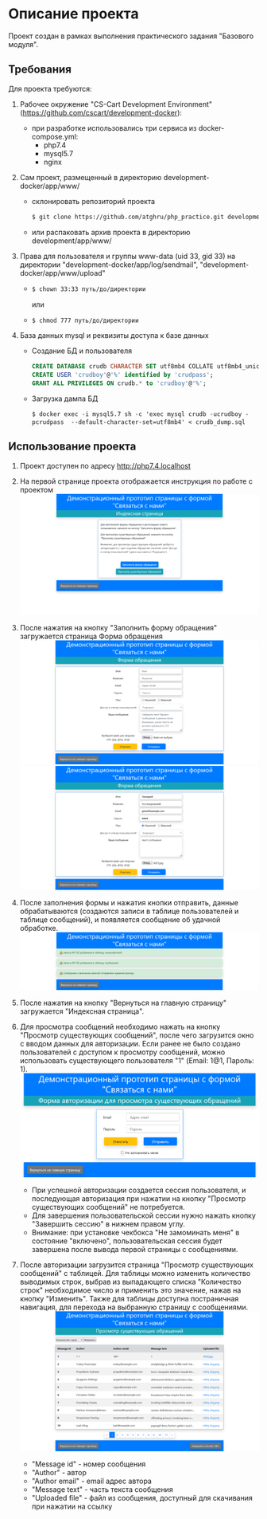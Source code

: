 # Описание проекта

Проект создан в рамках выполнения практического задания "Базового модуля".

## Требования

Для проекта требуются:
1. Рабочее окружение "CS-Cart Development Environment" (https://github.com/cscart/development-docker):
    * при разработке использовались три сервиса из docker-compose.yml:
      * php7.4
      * mysql5.7
      * nginx
2. Сам проект, размещенный в директорию development-docker/app/www/
    * склонировать репозиторий проекта
      ```bash
      $ git clone https://github.com/atghru/php_practice.git development-docker/app/www/
      ```
    * или распаковать архив проекта в директорию development/app/www/
      
2. Права для пользователя и группы www-data (uid 33, gid 33) на директории "development-docker/app/log/sendmail", "development-docker/app/www/upload"
    * ```bash
      $ chown 33:33 путь/до/директории
      ```
      или

    * ```bash
      $ chmod 777 путь/до/директории
      ```
3. База данных mysql и реквизиты доступа к базе данных
    * Создание БД и пользователя
      ```sql
      CREATE DATABASE crudb CHARACTER SET utf8mb4 COLLATE utf8mb4_unicode_520_ci;
      CREATE USER 'crudboy'@'%' identified by 'crudpass';
      GRANT ALL PRIVILEGES ON crudb.* to 'crudboy'@'%';
      ```
    * Загрузка дампа БД
      ```shell
      $ docker exec -i mysql5.7 sh -c 'exec mysql crudb -ucrudboy -pcrudpass  --default-character-set=utf8mb4' < crudb_dump.sql
      ```
## Использование проекта

1. Проект доступен по адресу http://php7.4.localhost

2. На первой странице проекта отображается инструкция по работе с проектом
![Скриншот индексной страницы](README_assets/ss_index_page.png "Скриншот индексной страницы")

3. После нажатия на кнопку "Заполнить форму обращения" загружается страница Форма обращения
![Скриншот формы обращения](README_assets/ss_form_message_page.png "Скриншот формы обращения")
![Скриншот заполненной формы обращения](README_assets/ss_form_message_page_filled.png "Скриншот заполненной формы обращения")

4. После заполнения формы и нажатия кнопки отправить, данные обрабатываются (создаются записи в таблице пользователей и таблице сообщений), и появляется сообщение об удачной обработке.
![Скриншот удачного заполнения формы](README_assets/ss_form_filled_success.png "Скриншот удачного заполнения формы")

5. После нажатия на кнопку "Вернуться на главную страницу" загружается "Индексная страница".

6. Для просмотра сообщений необходимо нажать на кнопку "Просмотр существующих сообщений", после чего загрузится окно с вводом данных для авторизации. Если ранее не было создано пользователей с доступом к просмотру сообщений, можно использовать существующего пользователя "1" (Email: 1@1, Пароль: 1).
![Скриншот формы авторизации](README_assets/ss_auth_page.png "Скриншот формы авторизации")
    * При успешной авторизации создается сессия пользователя, и последующая авторизация при нажатии на кнопку "Просмотр существующих сообщений" не потребуется.
    * Для завершения пользовательской сессии нужно нажать кнопку "Завершить сессию" в нижнем правом углу.
    * Внимание: при установке чекбокса "Не замоминать меня" в состояние "включено", пользовательская сессия будет завершена после вывода первой страницы с сообщениями.

7. После авторизации загрузится страница "Просмотр существующих сообщений" с таблицей. Для таблицы можно изменить количество выводимых строк, выбрав из выпадающего списка "Количество строк" необходимое число и применить это значение, нажав на кнопку "Изменить". Также для таблицы доступна постраничная навигация, для перехода на выбранную страницу с сообщениями.
![Скриншот просмотра сообщений](README_assets/ss_messages_view.png "Скриншот просмотра сообщений")
    - "Message id" - номер сообщения
    - "Author" - автор
    - "Author email" - email адрес автора
    - "Message text" - часть текста сообщения
    - "Uploaded file" - файл из сообщения, доступный для скачивания при нажатии на ссылку
